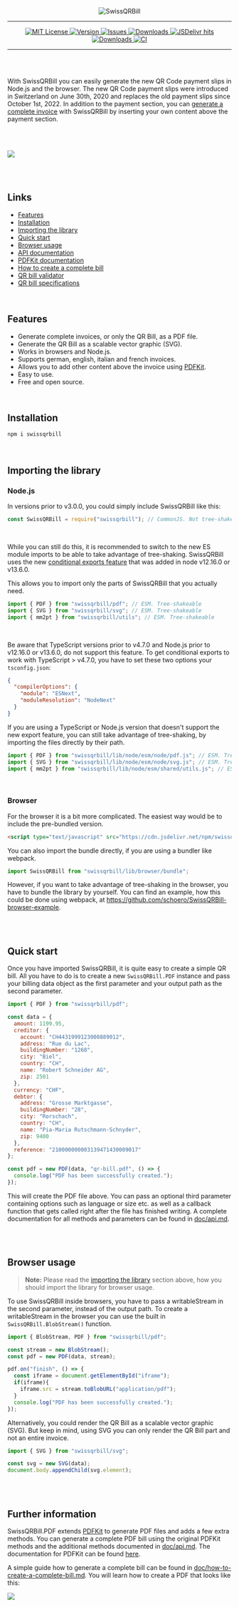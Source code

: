 <div align="center">
  <img alt="SwissQRBill" src="https://raw.githubusercontent.com/schoero/SwissQRBill/master/assets/swissqrbill-logo.svg">
</div>

---
<div align="center">
  <a href="https://github.com/schoero/SwissQRBill/blob/master/LICENSE">
    <img alt="MIT License" src="https://img.shields.io/npm/l/swissqrbill?color=brightgreen&style=flat-square">
  </a>
  <a href="https://www.npmjs.com/package/swissqrbill">
    <img alt="Version" src="https://img.shields.io/npm/v/swissqrbill?color=brightgreen&style=flat-square">
  </a>
  <a href="https://github.com/schoero/SwissQRBill/issues">
    <img alt="Issues" src="https://img.shields.io/github/issues-raw/schoero/swissqrbill?style=flat-square">
  </a>
  <a href="https://www.npmjs.com/package/swissqrbill">
    <img alt="Downloads" src="https://img.shields.io/npm/dw/swissqrbill?style=flat-square">
  </a>
  <a href="https://www.jsdelivr.com/package/npm/swissqrbill">
    <img alt="JSDelivr hits" src="https://img.shields.io/jsdelivr/npm/hm/swissqrbill?color=brightgreen&style=flat-square">
  </a>
  <a href="https://github.com/schoero/SwissQRBill/stargazers">
    <img alt="Downloads" src="https://img.shields.io/github/stars/schoero/SwissQRBill?color=brightgreen&style=flat-square">
  </a>
  <a href="https://github.com/schoero/SwissQRBill/actions?query=workflow%3ACI">
    <img alt="CI" src="https://img.shields.io/github/actions/workflow/status/schoero/SwissQRBill/ci.yml?branch=master&style=flat-square">
  </a>
</div>

---

<br/>
<br/>

With SwissQRBill you can easily generate the new QR Code payment slips in Node.js and the browser. The new QR Code payment slips were introduced in Switzerland on June 30th, 2020 and replaces the old payment slips since October 1st, 2022. In addition to the payment section, you can [generate a complete invoice](#further-information) with SwissQRBill by inserting your own content above the payment section.

<br/>
<br/>

[<img src="https://raw.githubusercontent.com/schoero/SwissQRBill/master/assets/qrbill.svg">](https://github.com/schoero/SwissQRBill/blob/master/assets/qrbill.pdf)

<br/>
<br/>

## Links

* [Features](#features)
* [Installation](#installation)
* [Importing the library](#importing-the-library)
* [Quick start](#quick-start)
* [Browser usage](#browser-usage)
* [API documentation](https://github.com/schoero/SwissQRBill/blob/master/doc/api.md)
* [PDFKit documentation](http://pdfkit.org/docs/getting_started.html)
* [How to create a complete bill](https://github.com/schoero/SwissQRBill/blob/master/doc/how-to-create-a-complete-bill.md)
* [QR bill validator](https://swiss-qr-invoice.org/validator/?lang=de)
* [QR bill specifications](https://www.paymentstandards.ch/dam/downloads/ig-qr-bill-en.pdf)

<br/>

## Features

* Generate complete invoices, or only the QR Bill, as a PDF file.
* Generate the QR Bill as a scalable vector graphic (SVG).
* Works in browsers and Node.js.
* Supports german, english, italian and french invoices.
* Allows you to add other content above the invoice using [PDFKit](https://github.com/foliojs/pdfkit).
* Easy to use.
* Free and open source.

<br/>

## Installation

```sh
npm i swissqrbill
```

<br/>

## Importing the library

### Node.js

In versions prior to v3.0.0, you could simply include SwissQRBill like this:

```js
const SwissQRBill = require("swissqrbill"); // CommonJS. Not tree-shakeable.
```

<br/>

While you can still do this, it is recommended to switch to the new ES module imports to be able to take advantage of tree-shaking. SwissQRBill uses the new [conditional exports feature](https://nodejs.org/api/packages.html#packages_exports_sugar) that was added in node v12.16.0 or v13.6.0.

This allows you to import only the parts of SwissQRBill that you actually need.

```js
import { PDF } from "swissqrbill/pdf"; // ESM. Tree-shakeable
import { SVG } from "swissqrbill/svg"; // ESM. Tree-shakeable
import { mm2pt } from "swissqrbill/utils"; // ESM. Tree-shakeable
```

<br/>

Be aware that TypeScript versions prior to v4.7.0 and Node.js prior to v12.16.0 or v13.6.0, do not support this feature.
To get conditional exports to work with TypeScript > v4.7.0, you have to set these two options your `tsconfig.json`:

```json
{
  "compilerOptions": {
    "module": "ESNext",
    "moduleResolution": "NodeNext"
  }
}
```

If you are using a TypeScript or Node.js version that doesn't support the new export feature, you can still take advantage of tree-shaking, by importing the files directly by their path.

```js
import { PDF } from "swissqrbill/lib/node/esm/node/pdf.js"; // ESM. Tree-shakeable
import { SVG } from "swissqrbill/lib/node/esm/node/svg.js"; // ESM. Tree-shakeable
import { mm2pt } from "swissqrbill/lib/node/esm/shared/utils.js"; // ESM. Tree-shakeable
```

<br/>

### Browser

For the browser it is a bit more complicated. The easiest way would be to include the pre-bundled version.

```html
<script type="text/javascript" src="https://cdn.jsdelivr.net/npm/swissqrbill/lib/browser/bundle/index.js"></script>
```

You can also import the bundle directly, if you are using a bundler like webpack.

```js
import SwissQRBill from "swissqrbill/lib/browser/bundle";
```

However, if you want to take advantage of tree-shaking in the browser, you have to bundle the library by yourself.
You can find an example, how this could be done using webpack, at <https://github.com/schoero/SwissQRBill-browser-example>.

<br/>
<br/>

## Quick start

Once you have imported SwissQRBill, it is quite easy to create a simple QR bill. All you have to do is to create a new `SwissQRBill.PDF` instance and pass your billing data object as the first parameter and your output path as the second parameter.

```js
import { PDF } from "swissqrbill/pdf";

const data = {
  amount: 1199.95,
  creditor: {
    account: "CH4431999123000889012",
    address: "Rue du Lac",
    buildingNumber: "1268",
    city: "Biel",
    country: "CH",
    name: "Robert Schneider AG",
    zip: 2501
  },
  currency: "CHF",
  debtor: {
    address: "Grosse Marktgasse",
    buildingNumber: "28",
    city: "Rorschach",
    country: "CH",
    name: "Pia-Maria Rutschmann-Schnyder",
    zip: 9400
  },
  reference: "210000000003139471430009017"
};

const pdf = new PDF(data, "qr-bill.pdf", () => {
  console.log("PDF has been successfully created.");
});
```

This will create the PDF file above. You can pass an optional third parameter containing options such as language or size etc. as well as a callback function that gets called right after the file has finished writing.
A complete documentation for all methods and parameters can be found in [doc/api.md](https://github.com/schoero/SwissQRBill/blob/master/doc/api.md).

<br/>
<br/>

## Browser usage

> **Note:** Please read the [importing the library](#importing-the-library) section above, how you should import the library for browser usage.

To use SwissQRBill inside browsers, you have to pass a writableStream in the second parameter, instead of the output path. To create a writableStream in the browser you can use the built in `SwissQRBill.BlobStream()` function.

```js
import { BlobStream, PDF } from "swissqrbill/pdf";

const stream = new BlobStream();
const pdf = new PDF(data, stream);

pdf.on("finish", () => {
  const iframe = document.getElementById("iframe");
  if(iframe){
    iframe.src = stream.toBlobURL("application/pdf");
  }
  console.log("PDF has been successfully created.");
});
```

Alternatively, you could render the QR Bill as a scalable vector graphic (SVG). But keep in mind, using SVG you can only render the QR Bill part and not an entire invoice.

```js
import { SVG } from "swissqrbill/svg";

const svg = new SVG(data);
document.body.appendChild(svg.element);
```

<br/>
<br/>

## Further information

SwissQRBill.PDF extends [PDFKit](https://github.com/foliojs/pdfkit) to generate PDF files and adds a few extra methods. You can generate a complete PDF bill using the original PDFKit methods and the additional methods documented in [doc/api.md](https://github.com/schoero/SwissQRBill/tree/master/doc/api.md#methods).
The documentation for PDFKit can be found [here](http://pdfkit.org/docs/getting_started.html).

A simple guide how to generate a complete bill can be found in [doc/how-to-create-a-complete-bill.md](https://github.com/schoero/SwissQRBill/blob/master/doc/how-to-create-a-complete-bill.md). You will learn how to create a PDF that looks like this:

[<img src="https://raw.githubusercontent.com/schoero/SwissQRBill/master/assets/complete-qr-bill.png">](https://github.com/schoero/SwissQRBill/tree/master/doc/how-to-create-a-complete-bill.md)
